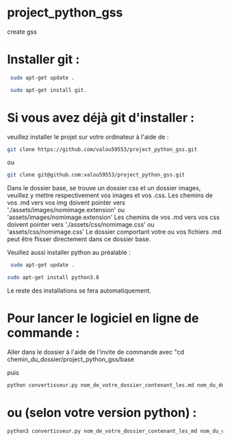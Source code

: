 # project_python_gss
create gss
 
 # Installer git :
 
```bash
 sudo apt-get update .
```
 
```bash
 sudo apt-get install git.
```
 
# Si vous avez déjà git d'installer :
veuillez installer le projet sur votre ordinateur à l'aide de :

```bash
git clone https://github.com/valou59553/project_python_gss.git
```
ou
```bash
git clone git@github.com:valou59553/project_python_gss.git
```

Dans le dossier base, se trouve un dossier css et un dossier images, veuillez y mettre 
respectivement vos images et vos .css.
Les chemins de vos .md vers vos img doivent pointer vers './assets/images/nomimage.extension' ou 'assets/images/nomimage.extension'
Les chemins de vos .md vers vos css doivent pointer vers './assets/css/nomimage.css' ou 'assets/css/nomimage.css'
Le dossier comportant votre ou vos fichiers .md peut être flisser directement dans ce dossier base.

Veuillez aussi installer python au préalable :

```bash
 sudo apt-get update .
```

```bash
sudo apt-get install python3.8
```

Le reste des installations se fera automatiquement.

# Pour lancer le logiciel en ligne de commande :

Aller dans le dossier à l'aide de l'invite de commande avec "cd chemin_du_dossier/project_python_gss/base

puis 

```bash
python convertisseur.py nom_de_votre_dossier_contenant_les.md nom_du_dossier_a_créer
```
# ou (selon votre version python) :

```bash
python3 convertisseur.py nom_de_votre_dossier_contenant_les_md nom_du_dossier_a_créer
```
